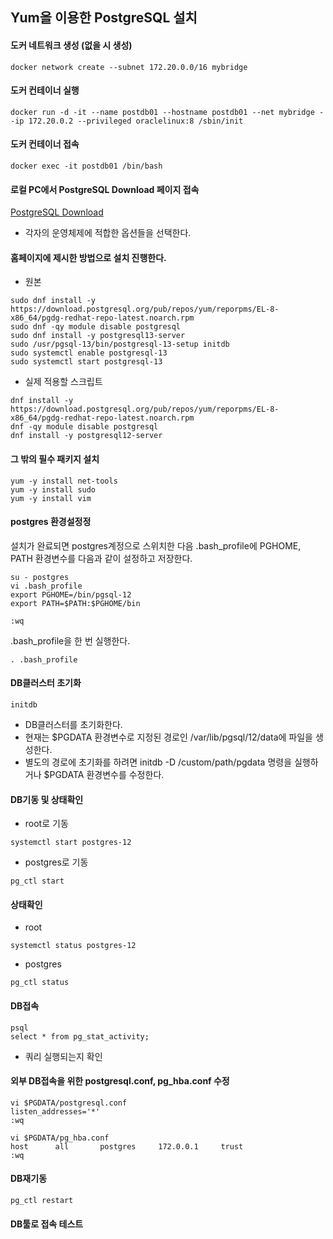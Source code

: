 ## Yum을 이용한 PostgreSQL 설치

#### 도커 네트워크 생성 (없을 시 생성)
```
docker network create --subnet 172.20.0.0/16 mybridge
```

#### 도커 컨테이너 실행
```
docker run -d -it --name postdb01 --hostname postdb01 --net mybridge --ip 172.20.0.2 --privileged oraclelinux:8 /sbin/init
```

#### 도커 컨테이너 접속
```
docker exec -it postdb01 /bin/bash
```

#### 로컬 PC에서 PostgreSQL Download 페이지 접속
[PostgreSQL Download](https://www.postgresql.org/download/)
- 각자의 운영체제에 적합한 옵션들을 선택한다.

#### 홈페이지에 제시한 방법으로 설치 진행한다.
- 원본
```
sudo dnf install -y https://download.postgresql.org/pub/repos/yum/reporpms/EL-8-x86_64/pgdg-redhat-repo-latest.noarch.rpm
sudo dnf -qy module disable postgresql
sudo dnf install -y postgresql13-server
sudo /usr/pgsql-13/bin/postgresql-13-setup initdb
sudo systemctl enable postgresql-13
sudo systemctl start postgresql-13
```
- 실제 적용할 스크립트
```
dnf install -y https://download.postgresql.org/pub/repos/yum/reporpms/EL-8-x86_64/pgdg-redhat-repo-latest.noarch.rpm
dnf -qy module disable postgresql
dnf install -y postgresql12-server
```

#### 그 밖의 필수 패키지 설치
```
yum -y install net-tools
yum -y install sudo 
yum -y install vim
```

#### postgres 환경설정정
설치가 완료되면 postgres계정으로 스위치한 다음
.bash_profile에 PGHOME, PATH 환경변수를 다음과 같이 설정하고 저장한다.
```
su - postgres
vi .bash_profile
export PGHOME=/bin/pgsql-12
export PATH=$PATH:$PGHOME/bin

:wq
```

.bash_profile을 한 번 실행한다.
```
. .bash_profile
```

#### DB클러스터 초기화
```
initdb
```
- DB클러스터를 초기화한다.
- 현재는 $PGDATA 환경변수로 지정된 경로인 /var/lib/pgsql/12/data에 파일을 생성한다.
- 별도의 경로에 초기화를 하려면 initdb -D /custom/path/pgdata 명령을 실행하거나 $PGDATA 환경변수를 수정한다.

#### DB기동 및 상태확인
- root로 기동
```
systemctl start postgres-12
```
- postgres로 기동
```  
pg_ctl start
```

#### 상태확인
- root
```
systemctl status postgres-12
```
- postgres
```
pg_ctl status
```

#### DB접속
```
psql
select * from pg_stat_activity;
```
- 쿼리 실행되는지 확인

#### 외부 DB접속을 위한 postgresql.conf, pg_hba.conf 수정
```
vi $PGDATA/postgresql.conf
listen_addresses='*'
:wq

vi $PGDATA/pg_hba.conf
host      all       postgres     172.0.0.1     trust
:wq
```

#### DB재기동

```
pg_ctl restart
```

#### DB툴로 접속 테스트
